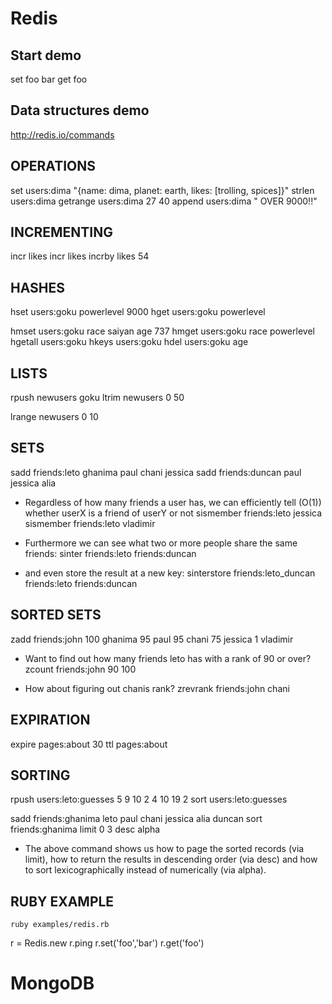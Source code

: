 # Redis

## Start demo
set foo bar
get foo

## Data structures demo
http://redis.io/commands

## OPERATIONS
set users:dima "{name: dima, planet: earth, likes: [trolling, spices]}"
strlen users:dima
getrange users:dima 27 40
append users:dima " OVER 9000!!"

## INCREMENTING
incr likes
incr likes
incrby likes 54

## HASHES
hset users:goku powerlevel 9000
hget users:goku powerlevel

hmset users:goku race saiyan age 737
hmget users:goku race powerlevel
hgetall users:goku
hkeys users:goku
hdel users:goku age

## LISTS
rpush newusers goku
ltrim newusers 0 50

lrange newusers 0 10

## SETS

sadd friends:leto ghanima paul chani jessica
sadd friends:duncan paul jessica alia

* Regardless of how many friends a user has, we can efficiently tell (O(1)) whether userX is a
friend of userY or not
sismember friends:leto jessica
sismember friends:leto vladimir

* Furthermore we can see what two or more people share the same friends:
sinter friends:leto friends:duncan

* and even store the result at a new key:
sinterstore friends:leto_duncan friends:leto friends:duncan

## SORTED SETS
zadd friends:john 100 ghanima 95 paul 95 chani 75 jessica 1 vladimir

* Want to find out how many friends leto has with a rank of 90 or over?
zcount friends:john 90 100

* How about figuring out chanis rank?
zrevrank friends:john chani

## EXPIRATION
expire pages:about 30
ttl pages:about

## SORTING
rpush users:leto:guesses 5 9 10 2 4 10 19 2
sort users:leto:guesses

sadd friends:ghanima leto paul chani jessica alia duncan
sort friends:ghanima limit 0 3 desc alpha

* The above command shows us how to page the sorted records (via limit), how to return the
results in descending order (via desc) and how to sort lexicographically instead of numerically
(via alpha).

## RUBY EXAMPLE

`ruby examples/redis.rb`

r = Redis.new
r.ping
r.set('foo','bar')
r.get('foo')

# MongoDB
